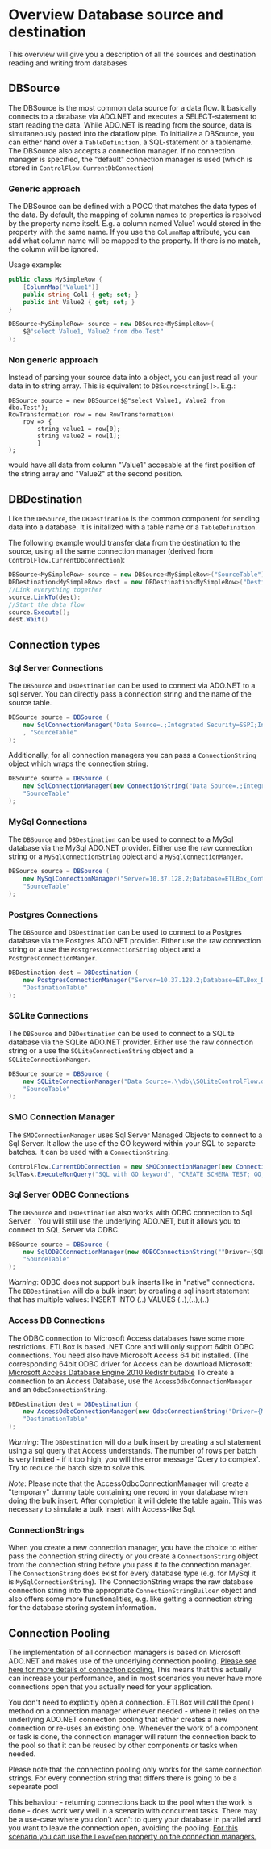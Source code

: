 ﻿# Overview Database source and destination

This overview will give you a description of all the sources and destination reading and writing from databases

## DBSource

The DBSource is the most common data source for a data flow. It basically connects to a database via ADO.NET and executes a SELECT-statement to start reading the data. 
While ADO.NET is reading from the source, data is simutaneously posted into the dataflow pipe.
To initialize a DBSource, you can either hand over a `TableDefinition`, a SQL-statement or a tablename. 
The DBSource also accepts a connection manager. If no connection manager is specified, the "default" connection manager is used 
(which is stored in `ControlFlow.CurrentDbConnection`)

### Generic approach

The DBSource can be defined with a POCO that matches the data types of the data. 
By default, the mapping of column names to properties is resolved by the property name itself. E.g. a column named Value1 
would stored in the property with the same name. If you use the `ColumnMap` attribute, you can add what column name will be mapped 
to the property. If there is no match, the column will be ignored.

Usage example:

```C#
public class MySimpleRow {
    [ColumnMap("Value1")]
    public string Col1 { get; set; }
    public int Value2 { get; set; }
}

DBSource<MySimpleRow> source = new DBSource<MySimpleRow>(
    $@"select Value1, Value2 from dbo.Test"
);
```

### Non generic approach

Instead of parsing your source data into a object, you can just read all your data in to string array. This is equivalent to `DBSource<string[]>`.
E.g.:

```
DBSource source = new DBSource($@"select Value1, Value2 from dbo.Test");
RowTransformation row = new RowTransformation( 
    row => {
        string value1 = row[0];
        string value2 = row[1];
        }
);
```

would have all data from column "Value1" accesable at the first position of the string array and "Value2" at the second position. 

## DBDestination

Like the `DBSource`, the `DBDestination` is the common component for sending data into a database. It is initalized with a table name or a `TableDefinition`.

The following example would transfer data from the destination to the source, using all the same connection manager (derived from `ControlFlow.CurrentDbConnection`):

```C#
DBSource<MySimpleRow> source = new DBSource<MySimpleRow>("SourceTable");
DBDestination<MySimpleRow> dest = new DBDestination<MySimpleRow>("DestinationTable");
//Link everything together
source.LinkTo(dest);
//Start the data flow
source.Execute();
dest.Wait()
```

## Connection types

### Sql Server Connections

The `DBSource` and `DBDestination` can be used to connect via ADO.NET to a sql server. 
You can directly pass a connection string and the name of the source table. 
```C#
DBSource source = DBSource (
    new SqlConnectionManager("Data Source=.;Integrated Security=SSPI;Initial Catalog=ETLBox;")
    , "SourceTable"
);
```

Additionally, for all connection managers you can pass a `ConnectionString` object which wraps the connection string. 

```C#
DBSource source = DBSource (
    new SqlConnectionManager(new ConnectionString("Data Source=.;Integrated Security=SSPI;Initial Catalog=ETLBox;")),
    "SourceTable"
);
```


### MySql Connections

The `DBSource` and `DBDestination` can be used to connect to a MySql database via the MySql ADO.NET provider.
Either use the raw connection string or a `MySqlConnectionString` object and a `MySqlConnectionManger`. 

```C#
DBSource source = DBSource (
    new MySqlConnectionManager("Server=10.37.128.2;Database=ETLBox_ControlFlow;Uid=etlbox;Pwd=etlboxpassword;"),
    "SourceTable"
);
```

### Postgres Connections

The `DBSource` and `DBDestination` can be used to connect to a Postgres database via the Postgres ADO.NET provider.
Either use the raw connection string or a use the `PostgresConnectionString` object and a `PostgresConnectionManger`. 

```C#
DBDestination dest = DBDestination (
    new PostgresConnectionManager("Server=10.37.128.2;Database=ETLBox_DataFlow;User Id=postgres;Password=etlboxpassword;"),
    "DestinationTable"
);
```

### SQLite Connections

The `DBSource` and `DBDestination` can be used to connect to a SQLite database via the SQLite ADO.NET provider.
Either use the raw connection string or a use the `SQLiteConnectionString` object and a `SQLiteConnectionManger`. 

```C#
DBSource source = DBSource (
    new SQLiteConnectionManager("Data Source=.\\db\\SQLiteControlFlow.db;Version=3;"),
    "SourceTable"
);
```

### SMO Connection Manager

The `SMOConnectionManager` uses Sql Server Managed Objects to connect to a Sql Server. It allow the use of the GO keyword within your SQL to separate batches. 
It can be used with a `ConnectionString`.

```C#
ControlFlow.CurrentDbConnection = new SMOConnectionManager(new ConnectionString("Data Source=.;Integrated Security=SSPI;Initial Catalog=ETLBox;"));
SqlTask.ExecuteNonQuery("SQL with GO keyword", "CREATE SCHEMA TEST; GO; SELECT 1");
```

### Sql Server ODBC Connections

The `DBSource` and `DBDestination` also works with ODBC connection to Sql Server. . 
You will still use the underlying ADO.NET, but it allows you to connect to SQL Server via ODBC. 
  
```C#
DBSource source = DBSource (
    new SqlODBCConnectionManager(new ODBCConnectionString(""Driver={SQL Server};Server=.;Database=ETLBox_ControlFlow;Trusted_Connection=Yes")),
    "SourceTable"
);
```

*Warning*: ODBC does not support bulk inserts like in "native" connections.
The `DBDestination` will do a bulk insert by creating a sql insert statement that
has multiple values: INSERT INTO (..) VALUES (..),(..),(..)


### Access DB Connections

The ODBC connection to Microsoft Access databases have some more restrictions. ETLBox is based .NET Core and will only
support 64bit ODBC connections. You need also have Microsoft Access 64 bit installed. (The corresponding 64bit ODBC driver for Access can be download 
Microsoft: [Microsoft Access Database Engine 2010 Redistributable](https://www.microsoft.com/en-us/download/details.aspx?id=13255)
To create a connection to an Access Database, use the `AccessOdbcConnectionManager` and an `OdbcConnectionString`.

```C#
DBDestination dest = DBDestination (
    new AccessOdbcConnectionManager(new OdbcConnectionString("Driver={Microsoft Access Driver (*.mdb, *.accdb)}DBQ=C:\DB\Test.mdb")),
    "DestinationTable"
);
```

*Warning*: The `DBDestination` will do a bulk insert by creating a sql statement using a sql query that Access understands. The number of rows per batch is very limited - if it too high, you will the error message 'Query to complex'. Try to reduce the batch size to solve this.

*Note*: Please note that the AccessOdbcConnectionManager will create a "temporary" dummy table containing one record in your database when doing the bulk insert. After completion it will delete the table again. This was necessary to simulate a bulk insert with Access-like Sql. 

### ConnectionStrings

When you create a new connection manager, you have the choice to either pass the connection string directly or you
 create a `ConnectionString` object from the connection string before you pass it to the connection manager.
 The `ConnectionString` does exist for every database type (e.g. for MySql it is `MySqlConnectionString`). The ConnectionString
 wraps the raw database connection string into the appropriate `ConnectionStringBuilder` object and also offers some more
 functionalities, e.g. like getting a connection string for the database storing system information. 

## Connection Pooling

The implementation of all connection managers is based on Microsoft ADO.NET and makes use of the underlying 
connection pooling. [Please see here for more details of connection pooling.](https://docs.microsoft.com/en-us/dotnet/framework/data/adonet/sql-server-connection-pooling)
This means that this actually can increase your performance, and in most scenarios you never have more 
connections open that you actually need for your application.

You don't need to explicitly open a connection. ETLBox will call the `Open()` method on a connection manager whenever
needed - where it relies on the underlying ADO.NET connection pooling that either creates a new connection 
or re-uses an existing one. Whenever the work of a component or task is done, the connection manager will return the connection back to 
the pool so that it can be reused by other components or tasks when needed.

Please note that the connection pooling only works for the same connection strings. For every connection string that differs there
is going to be a sepearate pool 

This behaviour - returning connections back to the pool when the work is done - does work very well in a scenario 
with concurrent tasks. There may be a use-case where you don't won't to query your database in parallel and you 
want to leave the connection open, avoiding the pooling. [For this scenario you can use the `LeaveOpen` property
on the connection managers.](https://github.com/roadrunnerlenny/etlbox/issues/39)



